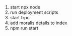 1. start npx node
2. run deployment scripts
3. start frpc
4. add moralis details to index
5. npm run start
